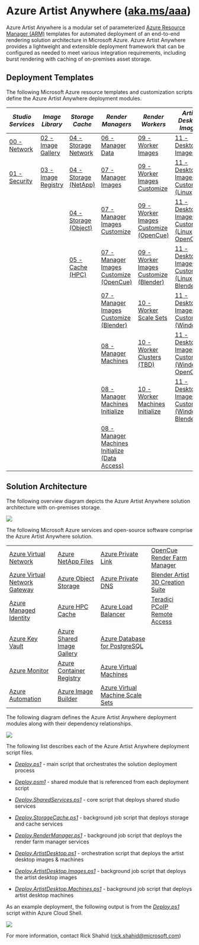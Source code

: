 # Azure Artist Anywhere ([aka.ms/aaa](http://aka.ms/aaa))

Azure Artist Anywhere is a modular set of parameterized [Azure Resource Manager (ARM)](https://docs.microsoft.com/azure/azure-resource-manager/management/overview) templates for automated deployment of an end-to-end rendering solution architecture in Microsoft Azure. Azure Artist Anywhere provides a lightweight and extensible deployment framework that can be configured as needed to meet various integration requirements, including burst rendering with caching of on-premises asset storage.

## Deployment Templates

The following Microsoft Azure resource templates and customization scripts define the Azure Artist Anywhere deployment modules.

| *Studio Services* | *Image Library* | *Storage Cache* | *Render Managers* | *Render Workers* | *Artist Desktop Images* | *Artist Desktop Machines*
| - | - | - | - | - | - | - |
| [00 - Network](StudioServices/00-Network.json) | [02 - Image Gallery](ImageLibrary/02-Image.Gallery.json) | [04 - Storage Network](StorageCache/04-Storage.Network.json) | [06 - Manager Data](RenderManager/06-Manager.Data.json) | [09 - Worker Images](RenderWorker/09-Worker.Images.json) | [11 - Desktop Images](ArtistDesktop/11-Desktop.Images.json) | [12 - Desktop Machines](ArtistDesktop/12-Desktop.Machines.json)
| [01 - Security](StudioServices/01-Security.json) | [03 - Image Registry](ImageLibrary/03-Image.Registry.json) | [04 - Storage (NetApp)](StorageCache/04-Storage.NetApp.json) | [07 - Manager Images](RenderManager/07-Manager.Images.json) | [09 - Worker Images Customize](RenderWorker/09-Worker.Images.Customize.sh) | [11 - Desktop Images Customize (Linux) ](ArtistDesktop/11-Desktop.Images.Customize.sh) | [12 - Desktop Machines Initialize (Linux)](ArtistDesktop/12-Desktop.Machines.sh)
| | | [04 - Storage (Object)](StorageCache/04-Storage.Object.json) | [07 - Manager Images Customize](RenderManager/07-Manager.Images.Customize.sh) | [09 - Worker Images Customize (OpenCue)](RenderWorker/09-Worker.Images.Customize.OpenCue.sh) | [11 - Desktop Images Customize (Linux OpenCue)](ArtistDesktop/11-Desktop.Images.Customize.OpenCue.sh) | [12 - Desktop Machines Initialize (Windows)](ArtistDesktop/12-Desktop.Machines.ps1)
| | | [05 - Cache (HPC)](StorageCache/05-Cache.json) | [07 - Manager Images Customize (OpenCue)](RenderManager/07-Manager.Images.Customize.OpenCue.sh) | [09 - Worker Images Customize (Blender)](RenderWorker/09-Worker.Images.Customize.Blender.sh) | [11 - Desktop Images Customize (Linux Blender) ](ArtistDesktop/11-Desktop.Images.Customize.Blender.sh) |
| | | | [07 - Manager Images Customize (Blender)](RenderManager/07-Manager.Images.Customize.Blender.sh) | [10 - Worker Scale Sets](RenderWorker/10-Worker.ScaleSets.json) | [11 - Desktop Images Customize (Windows) ](ArtistDesktop/11-Desktop.Images.Customize.ps1) |
| | | | [08 - Manager Machines](RenderManager/08-Manager.Machines.json) | [10 - Worker Clusters (TBD)](RenderWorker/10-Worker.Clusters.json) | [11 - Desktop Images Customize (Windows OpenCue) ](ArtistDesktop/11-Desktop.Images.Customize.OpenCue.ps1) |
| | | | [08 - Manager Machines Initialize](RenderManager/08-Manager.Machines.sh) | [10 - Worker Machines Initialize](RenderWorker/10-Worker.Machines.sh) | [11 - Desktop Images Customize (Windows Blender) ](ArtistDesktop/11-Desktop.Images.Customize.Blender.ps1) |
| | | | [08 - Manager Machines Initialize (Data Access)](RenderManager/08-Manager.Machines.DataAccess.sh) | | |

## Solution Architecture

The following overview diagram depicts the Azure Artist Anywhere solution architecture with on-premises storage.

![](https://mediasolutions.blob.core.windows.net/bin/AzureArtistAnywhere.SolutionArchitecture.2020-09-01.png)

The following Microsoft Azure services and open-source software comprise the Azure Artist Anywhere solution.

<table>
    <tr>
        <td>
            <a href="https://docs.microsoft.com/azure/virtual-network/virtual-networks-overview" target="_blank">Azure Virtual Network</a>
        </td>
        <td>
            <a href="https://docs.microsoft.com/azure/azure-netapp-files/azure-netapp-files-introduction" target="_blank">Azure NetApp Files</a>
        </td>
        <td>
            <a href="https://docs.microsoft.com/azure/private-link/private-link-overview" target="_blank">Azure Private Link</a>
        </td>
        <td>
            <a href="https://www.opencue.io/" target="_blank">OpenCue Render Farm Manager</a>
        </td>
    </tr>
    <tr>
        <td>
            <a href="https://docs.microsoft.com/azure/vpn-gateway/vpn-gateway-about-vpngateways" target="_blank">Azure Virtual Network Gateway</a>
        </td>
        <td>
            <a href="https://docs.microsoft.com/azure/storage/blobs/storage-blobs-overview" target="_blank">Azure Object Storage</a>
        </td>
        <td>
            <a href="https://docs.microsoft.com/azure/dns/private-dns-overview" target="_blank">Azure Private DNS</a>
        </td>
        <td>
            <a href="https://www.blender.org/" target="_blank">Blender Artist 3D Creation Suite</a>
        </td>
    </tr>
    <tr>
        <td>
            <a href="https://docs.microsoft.com/azure/active-directory/managed-identities-azure-resources/overview" target="_blank">Azure Managed Identity</a>
        </td>
        <td>
            <a href="https://docs.microsoft.com/azure/hpc-cache/hpc-cache-overview" target="_blank">Azure HPC Cache</a>
        </td>
        <td>
            <a href="https://docs.microsoft.com/azure/load-balancer/load-balancer-overview" target="_blank">Azure Load Balancer</a>
        </td>
        <td>
            <a href="https://docs.teradici.com/find/product/cloud-access-software" target="_blank">Teradici PCoIP Remote Access</a>
        </td>
    </tr>
    <tr>
        <td>
            <a href="https://docs.microsoft.com/azure/key-vault/key-vault-overview" target="_blank">Azure Key Vault</a>
        </td>
        <td>
            <a href="https://docs.microsoft.com/azure/virtual-machines/linux/shared-image-galleries" target="_blank">Azure Shared Image Gallery</a>
        </td>
        <td>
            <a href="https://docs.microsoft.com/azure/postgresql/overview" target="_blank">Azure Database for PostgreSQL</a>
        </td>
        <td>
        </td>
    </tr>
    <tr>
        <td>
            <a href="https://docs.microsoft.com/azure/azure-monitor/overview" target="_blank">Azure Monitor</a>
        </td>
        <td>
            <a href="https://docs.microsoft.com/azure/container-registry/container-registry-intro" target="_blank">Azure Container Registry</a>
        </td>
        <td>
            <a href="https://docs.microsoft.com/azure/virtual-machines/linux/overview" target="_blank">Azure Virtual Machines</a>
        </td>
        <td>
        </td>
    </tr>
    <tr>
        <td>
            <a href="https://docs.microsoft.com/azure/automation/automation-intro" target="_blank">Azure Automation</a>
        </td>
        <td>
            <a href="https://docs.microsoft.com/azure/virtual-machines/linux/image-builder-overview" target="_blank">Azure Image Builder</a>
        </td>
        <td>
            <a href="https://docs.microsoft.com/azure/virtual-machine-scale-sets/overview" target="_blank">Azure Virtual Machine Scale Sets</a>
        </td>
        <td>
        </td>
    </tr>
</table>

The following diagram defines the Azure Artist Anywhere deployment modules along with their dependency relationships.

![](https://mediasolutions.blob.core.windows.net/bin/AzureArtistAnywhere.ModuleDependency.2020-08-01.png)

The following list describes each of the Azure Artist Anywhere deployment script files.

* [*Deploy.ps1*](Deploy.ps1) - main script that orchestrates the solution deployment process

* [*Deploy.psm1*](Deploy.psm1) - shared module that is referenced from each deployment script

* [*Deploy.SharedServices.ps1*](Deploy.SharedServices.ps1) - core script that deploys shared studio services

* [*Deploy.StorageCache.ps1*](Deploy.StorageCache.ps1) - background job script that deploys storage and cache services

* [*Deploy.RenderManager.ps1*](Deploy.RenderManager.ps1) - background job script that deploys the render farm manager services

* [*Deploy.ArtistDesktop.ps1*](Deploy.ArtistDesktop.ps1) - orchestration script that deploys the artist desktop images & machines

* [*Deploy.ArtistDesktop.Images.ps1*](Deploy.ArtistDesktop.Images.ps1) - background job script that deploys the artist desktop images

* [*Deploy.ArtistDesktop.Machines.ps1*](Deploy.ArtistDesktop.Machines.ps1) - background job script that deploys artist desktop machines

As an example deployment, the following output is from the [*Deploy.ps1*](Deploy.ps1) script within Azure Cloud Shell.

![](https://mediasolutions.blob.core.windows.net/bin/AzureArtistAnywhere.ModuleDeployment.2020-08-01.png)

For more information, contact Rick Shahid (rick.shahid@microsoft.com)
